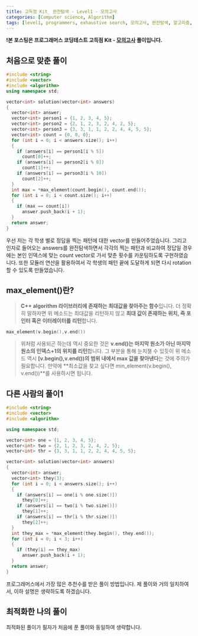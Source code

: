 ```yaml
---
title: 고득점 Kit_ 완전탐색 - Level1 - 모의고사
categories: [Computer science, Algorithm]
tags: [level1, programmers, exhaustive search, 모의고사, 완전탐색, 알고리즘, 코딩 테스트, 프로그래머스]
---
```


**!본 포스팅은 프로그래머스 코딩테스트 고득점 Kit - [모의고사](https://programmers.co.kr/learn/courses/30/lessons/42840) 풀이입니다.**

## 처음으로 맞춘 풀이
``` cpp
#include <string>
#include <vector>
#include <algorithm>
using namespace std;

vector<int> solution(vector<int> answers)
{
  vector<int> answer;
  vector<int> person1 = {1, 2, 3, 4, 5};
  vector<int> person2 = {2, 1, 2, 3, 2, 4, 2, 5};
  vector<int> person3 = {3, 3, 1, 1, 2, 2, 4, 4, 5, 5};
  vector<int> count = {0, 0, 0};
  for (int i = 0; i < answers.size(); i++)
  {
    if (answers[i] == person1[i % 5])
      count[0]++;
    if (answers[i] == person2[i % 8])
      count[1]++;
    if (answers[i] == person3[i % 10])
      count[2]++;
  }
  int max = *max_element(count.begin(), count.end());
  for (int i = 0; i < count.size(); i++)
  {
    if (max == count[i])
      answer.push_back(i + 1);
  }
  return answer;
}
```
우선 저는 각 학생 별로 정답을 찍는 패턴에 대한 vector를 만들어주었습니다.
그리고 인자로 들어오는 answers를 완전탐색하면서 각각의 찍는 패턴과 비교하여 정답일 경우에는 본인 인덱스에 맞는 count vector로 가서 맞춘 횟수를 카운팅하도록 구현하였습니다.
또한 모듈러 연산을 활용하여서 각 학생의 패턴 끝에 도달하게 되면 다시 rotation할 수 있도록 만들었습니다.

## max_element()란?
> **C++ algorithm 라이브러리에 존재하는 최대값을 찾아주는 함수**입니다. 더 정확히 말하자면 위 메소드는 최대값을 리턴하지 않고 **최대 값이 존재하는 위치, 즉 포인터 혹은 이터레이터를 리턴**합니다.
``` cpp
max_element(v.begin(),v.end())
```
> 위처럼 사용되곤 하는데 역시 중요한 것은 **v.end()는 마지막 원소가 아닌 마지막 원소의 인덱스+1의 위치를 리턴**합니다. 그 부분을 통해 눈치챌 수 있듯이 위 메소드 역시 **[v.begin(),v.end())의 범위 내에서 max 값을 찾아낸다**는 것에 주의가 필요합니다.
만약에 **최소값을 찾고 싶다면 min_element(v.begin(), v.end())**를 사용하시면 됩니다.


## 다른 사람의 풀이1
``` cpp
#include <string>
#include <vector>
#include <algorithm>

using namespace std;

vector<int> one = {1, 2, 3, 4, 5};
vector<int> two = {2, 1, 2, 3, 2, 4, 2, 5};
vector<int> thr = {3, 3, 1, 1, 2, 2, 4, 4, 5, 5};

vector<int> solution(vector<int> answers)
{
  vector<int> answer;
  vector<int> they(3);
  for (int i = 0; i < answers.size(); i++)
  {
    if (answers[i] == one[i % one.size()])
      they[0]++;
    if (answers[i] == two[i % two.size()])
      they[1]++;
    if (answers[i] == thr[i % thr.size()])
      they[2]++;
  }
  int they_max = *max_element(they.begin(), they.end());
  for (int i = 0; i < 3; i++)
  {
    if (they[i] == they_max)
      answer.push_back(i + 1);
  }
  return answer;
}
```

프로그래머스에서 가장 많은 추천수를 받은 풀이 방법입니다. 제 풀이와 거의 일치하여서, 이하 설명은 생략하도록 하겠습니다.


## 최적화한 나의 풀이
최적화된 풀이가 필자가 처음에 푼 풀이와 동일하여 생략합니다.